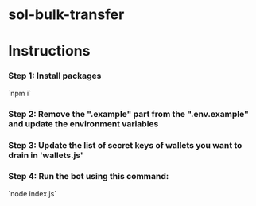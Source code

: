 # sol-bulk-transfer

<h1>Instructions</h1>

<h3>Step 1: Install packages</h3>
`npm i`

<h3>Step 2: Remove the ".example" part from the ".env.example" and update the environment variables</h3>

<h3>Step 3: Update the list of secret keys of wallets you want to drain in 'wallets.js'</h3>

<h3>Step 4: Run the bot using this command: </h3>
`node index.js`